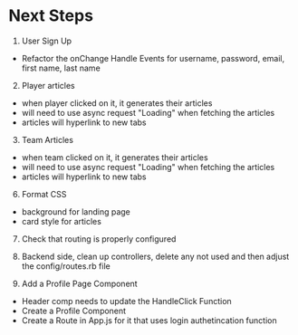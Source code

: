 # Next Steps
1. User Sign Up
- Refactor the onChange Handle Events for username, password, email, first name, last name

2. Player articles
- when player clicked on it, it generates their articles
- will need to use async request "Loading" when fetching the articles
- articles will hyperlink to new tabs

3. Team Articles
- when team clicked on it, it generates their articles
- will need to use async request "Loading" when fetching the articles
- articles will hyperlink to new tabs

6. Format CSS
- background for landing page
- card style for articles

7. Check that routing is properly configured

8. Backend side, clean up controllers, delete any not used and then adjust the config/routes.rb file

10. Add a Profile Page Component
- Header comp needs to update the HandleClick Function
- Create a Profile Component
- Create a Route in App.js for it that uses login authetincation function
